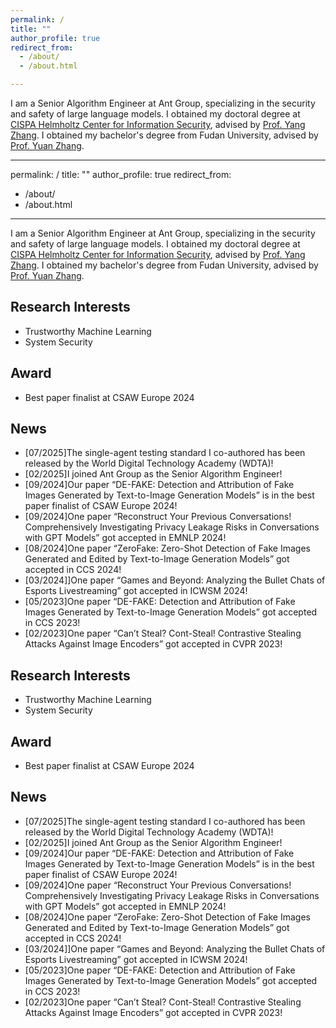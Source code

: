```yaml
---
permalink: /
title: ""
author_profile: true
redirect_from: 
  - /about/
  - /about.html

---
```


I am a Senior Algorithm Engineer at Ant Group, specializing in the security and safety of large language models. I obtained my doctoral degree at [CISPA Helmholtz Center for Information Security](https://cispa.de/), advised by [Prof. Yang Zhang](https://yangzhangalmo.github.io/). I obtained my bachelor's degree from Fudan University, advised by [Prof. Yuan Zhang](https://yuanxzhang.github.io/). 

---
permalink: /
title: ""
author_profile: true
redirect_from: 
  - /about/
  - /about.html

---

I am a Senior Algorithm Engineer at Ant Group, specializing in the security and safety of large language models. I obtained my doctoral degree at [CISPA Helmholtz Center for Information Security](https://cispa.de/), advised by [Prof. Yang Zhang](https://yangzhangalmo.github.io/). I obtained my bachelor's degree from Fudan University, advised by [Prof. Yuan Zhang](https://yuanxzhang.github.io/). 

## Research Interests

- Trustworthy Machine Learning
- System Security

## Award

- Best paper finalist at CSAW Europe 2024

## News
- [07/2025]The single-agent testing standard I co-authored has been released by the World Digital Technology Academy (WDTA)!
- [02/2025]I joined Ant Group as the Senior Algorithm Engineer!
- [09/2024]Our paper “DE-FAKE: Detection and Attribution of Fake Images Generated by Text-to-Image Generation Models” is in the best paper finalist of CSAW Europe 2024!
- [09/2024]One paper “Reconstruct Your Previous Conversations! Comprehensively Investigating Privacy Leakage Risks in Conversations with GPT Models” got accepted in EMNLP 2024!
- [08/2024]One paper “ZeroFake: Zero-Shot Detection of Fake Images Generated and Edited by Text-to-Image Generation Models” got accepted in CCS 2024!
- [03/2024]]One paper “Games and Beyond: Analyzing the Bullet Chats of Esports Livestreaming” got accepted in ICWSM 2024!
- [05/2023]One paper “DE-FAKE: Detection and Attribution of Fake Images Generated by Text-to-Image Generation Models” got accepted in CCS 2023!
- [02/2023]One paper “Can’t Steal? Cont-Steal! Contrastive Stealing Attacks Against Image Encoders” got accepted in CVPR 2023!
## Research Interests

- Trustworthy Machine Learning
- System Security

## Award

- Best paper finalist at CSAW Europe 2024

## News
- [07/2025]The single-agent testing standard I co-authored has been released by the World Digital Technology Academy (WDTA)!
- [02/2025]I joined Ant Group as the Senior Algorithm Engineer!
- [09/2024]Our paper “DE-FAKE: Detection and Attribution of Fake Images Generated by Text-to-Image Generation Models” is in the best paper finalist of CSAW Europe 2024!
- [09/2024]One paper “Reconstruct Your Previous Conversations! Comprehensively Investigating Privacy Leakage Risks in Conversations with GPT Models” got accepted in EMNLP 2024!
- [08/2024]One paper “ZeroFake: Zero-Shot Detection of Fake Images Generated and Edited by Text-to-Image Generation Models” got accepted in CCS 2024!
- [03/2024]]One paper “Games and Beyond: Analyzing the Bullet Chats of Esports Livestreaming” got accepted in ICWSM 2024!
- [05/2023]One paper “DE-FAKE: Detection and Attribution of Fake Images Generated by Text-to-Image Generation Models” got accepted in CCS 2023!
- [02/2023]One paper “Can’t Steal? Cont-Steal! Contrastive Stealing Attacks Against Image Encoders” got accepted in CVPR 2023!
